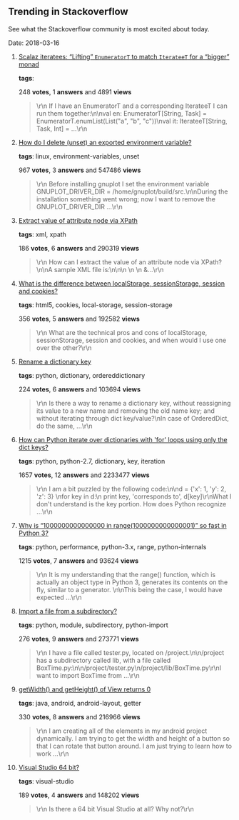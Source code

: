 ## Trending in Stackoverflow

See what the Stackoverflow community is most excited about today.

Date: 2018-03-16


1. [Scalaz iteratees: “Lifting” `EnumeratorT` to match `IterateeT` for a “bigger” monad](https://stackoverflow.com/questions/26914692/scalaz-iteratees-lifting-enumeratort-to-match-iterateet-for-a-bigger-mo)

    **tags**: 
            
    248 **votes**, 1 **answers** and 4891 **views**

    > \r\n            If I have an EnumeratorT and a corresponding IterateeT I can run them together:\n\nval en: EnumeratorT[String, Task] = EnumeratorT.enumList(List("a", "b", "c"))\nval it: IterateeT[String, Task, Int] = ...\r\n        

    
2. [How do I delete (unset) an exported environment variable?](https://stackoverflow.com/questions/6877727/how-do-i-delete-unset-an-exported-environment-variable)

    **tags**: linux, environment-variables, unset
            
    967 **votes**, 3 **answers** and 547486 **views**

    > \r\n            Before installing gnuplot I set the environment variable GNUPLOT_DRIVER_DIR = /home/gnuplot/build/src.\n\nDuring the installation something went wrong; now I want to remove the GNUPLOT_DRIVER_DIR ...\r\n        

    
3. [Extract value of attribute node via XPath](https://stackoverflow.com/questions/4835891/extract-value-of-attribute-node-via-xpath)

    **tags**: xml, xpath
            
    186 **votes**, 6 **answers** and 290319 **views**

    > \r\n            How can I extract the value of an attribute node via XPath?\n\nA sample XML file is:\n\n<parents name='Parents'>\n  <Parent id='1' name='Parent_1'>\n    <Children name='Children'>\n      &...\r\n        

    
4. [What is the difference between localStorage, sessionStorage, session and cookies?](https://stackoverflow.com/questions/19867599/what-is-the-difference-between-localstorage-sessionstorage-session-and-cookies)

    **tags**: html5, cookies, local-storage, session-storage
            
    356 **votes**, 5 **answers** and 192582 **views**

    > \r\n            What are the technical pros and cons of localStorage, sessionStorage, session and cookies, and when would I use one over the other?\r\n        

    
5. [Rename a dictionary key](https://stackoverflow.com/questions/16475384/rename-a-dictionary-key)

    **tags**: python, dictionary, ordereddictionary
            
    224 **votes**, 6 **answers** and 103694 **views**

    > \r\n            Is there a way to rename a dictionary key, without reassigning its value to a new name and removing the old name key; and without iterating through dict key/value?\nIn case of OrderedDict, do the same, ...\r\n        

    
6. [How can Python iterate over dictionaries with 'for' loops using only the dict keys?](https://stackoverflow.com/questions/3294889/how-can-python-iterate-over-dictionaries-with-for-loops-using-only-the-dict-ke)

    **tags**: python, python-2.7, dictionary, key, iteration
            
    1657 **votes**, 12 **answers** and 2233477 **views**

    > \r\n            I am a bit puzzled by the following code:\n\nd = {'x': 1, 'y': 2, 'z': 3} \nfor key in d:\n    print key, 'corresponds to', d[key]\r\nWhat I don't understand is the key portion. How does Python recognize ...\r\n        

    
7. [Why is “1000000000000000 in range(1000000000000001)” so fast in Python 3?](https://stackoverflow.com/questions/30081275/why-is-1000000000000000-in-range1000000000000001-so-fast-in-python-3)

    **tags**: python, performance, python-3.x, range, python-internals
            
    1215 **votes**, 7 **answers** and 93624 **views**

    > \r\n            It is my understanding that the range() function, which is actually an object type in Python 3, generates its contents on the fly, similar to a generator. \n\nThis being the case, I would have expected ...\r\n        

    
8. [Import a file from a subdirectory?](https://stackoverflow.com/questions/1260792/import-a-file-from-a-subdirectory)

    **tags**: python, module, subdirectory, python-import
            
    276 **votes**, 9 **answers** and 273771 **views**

    > \r\n            I have a file called tester.py, located on /project.\n\n/project has a subdirectory called lib, with a file called BoxTime.py:\n\n/project/tester.py\n/project/lib/BoxTime.py\r\nI want to import BoxTime from ...\r\n        

    
9. [getWidth() and getHeight() of View returns 0](https://stackoverflow.com/questions/3591784/getwidth-and-getheight-of-view-returns-0)

    **tags**: java, android, android-layout, getter
            
    330 **votes**, 8 **answers** and 216966 **views**

    > \r\n            I am creating all of the elements in my android project dynamically. I am trying to get the width and height of a button so that I can rotate that button around. I am just trying to learn how to work ...\r\n        

    
10. [Visual Studio 64 bit?](https://stackoverflow.com/questions/2516436/visual-studio-64-bit)

    **tags**: visual-studio
            
    189 **votes**, 4 **answers** and 148202 **views**

    > \r\n            Is there a 64 bit Visual Studio at all? Why not?\r\n        

    